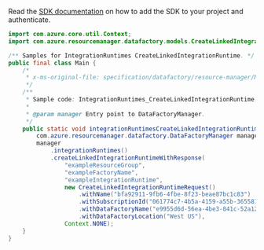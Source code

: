 Read the [SDK documentation](https://github.com/Azure/azure-sdk-for-java/blob/azure-resourcemanager-datafactory_1.0.0-beta.11/sdk/datafactory/azure-resourcemanager-datafactory/README.md) on how to add the SDK to your project and authenticate.

```java
import com.azure.core.util.Context;
import com.azure.resourcemanager.datafactory.models.CreateLinkedIntegrationRuntimeRequest;

/** Samples for IntegrationRuntimes CreateLinkedIntegrationRuntime. */
public final class Main {
    /*
     * x-ms-original-file: specification/datafactory/resource-manager/Microsoft.DataFactory/stable/2018-06-01/examples/IntegrationRuntimes_CreateLinkedIntegrationRuntime.json
     */
    /**
     * Sample code: IntegrationRuntimes_CreateLinkedIntegrationRuntime.
     *
     * @param manager Entry point to DataFactoryManager.
     */
    public static void integrationRuntimesCreateLinkedIntegrationRuntime(
        com.azure.resourcemanager.datafactory.DataFactoryManager manager) {
        manager
            .integrationRuntimes()
            .createLinkedIntegrationRuntimeWithResponse(
                "exampleResourceGroup",
                "exampleFactoryName",
                "exampleIntegrationRuntime",
                new CreateLinkedIntegrationRuntimeRequest()
                    .withName("bfa92911-9fb6-4fbe-8f23-beae87bc1c83")
                    .withSubscriptionId("061774c7-4b5a-4159-a55b-365581830283")
                    .withDataFactoryName("e9955d6d-56ea-4be3-841c-52a12c1a9981")
                    .withDataFactoryLocation("West US"),
                Context.NONE);
    }
}
```
